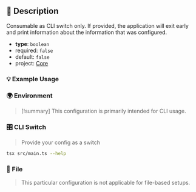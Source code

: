 ## 📜 Description

Consumable as CLI switch only. If provided, the application will exit early and print information about the information that was configured.

- **type**: `boolean`
- required: `false`
- default: `false`
- project: [Core](/core)

### 💡 Example Usage

### 🌍 Environment

> [!summary] This configuration is primarily intended for CLI usage.

### 🎛️ CLI Switch

> Provide your config as a switch
```bash
tsx src/main.ts --help
```
### 📁 File

>  This particular configuration is not applicable for file-based setups.
